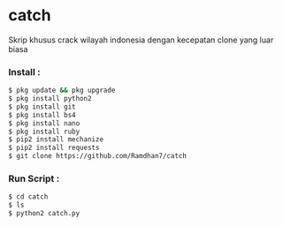 # catch
Skrip khusus crack wilayah indonesia dengan kecepatan clone yang luar biasa


### Install :
````bash
$ pkg update && pkg upgrade 
$ pkg install python2 
$ pkg install git 
$ pkg install bs4
$ pkg install nano
$ pkg install ruby
$ pip2 install mechanize 
$ pip2 install requests 
$ git clone https://github.com/Ramdhan7/catch
````
### Run Script :
````bash
$ cd catch
$ ls
$ python2 catch.py


````


